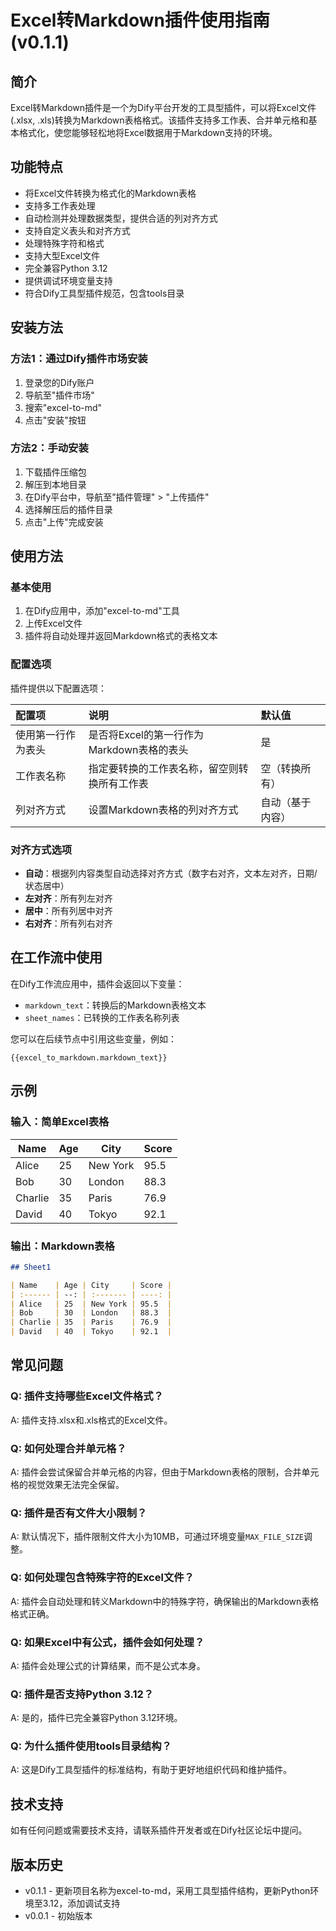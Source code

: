 # Excel转Markdown插件使用指南 (v0.1.1)

## 简介

Excel转Markdown插件是一个为Dify平台开发的工具型插件，可以将Excel文件(.xlsx, .xls)转换为Markdown表格格式。该插件支持多工作表、合并单元格和基本格式化，使您能够轻松地将Excel数据用于Markdown支持的环境。

## 功能特点

- 将Excel文件转换为格式化的Markdown表格
- 支持多工作表处理
- 自动检测并处理数据类型，提供合适的列对齐方式
- 支持自定义表头和对齐方式
- 处理特殊字符和格式
- 支持大型Excel文件
- 完全兼容Python 3.12
- 提供调试环境变量支持
- 符合Dify工具型插件规范，包含tools目录

## 安装方法

### 方法1：通过Dify插件市场安装

1. 登录您的Dify账户
2. 导航至"插件市场"
3. 搜索"excel-to-md"
4. 点击"安装"按钮

### 方法2：手动安装

1. 下载插件压缩包
2. 解压到本地目录
3. 在Dify平台中，导航至"插件管理" > "上传插件"
4. 选择解压后的插件目录
5. 点击"上传"完成安装

## 使用方法

### 基本使用

1. 在Dify应用中，添加"excel-to-md"工具
2. 上传Excel文件
3. 插件将自动处理并返回Markdown格式的表格文本

### 配置选项

插件提供以下配置选项：

| 配置项 | 说明 | 默认值 |
| :------ | :------ | :------ |
| 使用第一行作为表头 | 是否将Excel的第一行作为Markdown表格的表头 | 是 |
| 工作表名称 | 指定要转换的工作表名称，留空则转换所有工作表 | 空（转换所有） |
| 列对齐方式 | 设置Markdown表格的列对齐方式 | 自动（基于内容） |

### 对齐方式选项

- **自动**：根据列内容类型自动选择对齐方式（数字右对齐，文本左对齐，日期/状态居中）
- **左对齐**：所有列左对齐
- **居中**：所有列居中对齐
- **右对齐**：所有列右对齐

## 在工作流中使用

在Dify工作流应用中，插件会返回以下变量：

- `markdown_text`：转换后的Markdown表格文本
- `sheet_names`：已转换的工作表名称列表

您可以在后续节点中引用这些变量，例如：

```
{{excel_to_markdown.markdown_text}}
```

## 示例

### 输入：简单Excel表格

| Name | Age | City | Score |
| ---- | --- | ---- | ----- |
| Alice | 25 | New York | 95.5 |
| Bob | 30 | London | 88.3 |
| Charlie | 35 | Paris | 76.9 |
| David | 40 | Tokyo | 92.1 |

### 输出：Markdown表格

```markdown
## Sheet1

| Name    | Age | City     | Score |
| :------ | --: | :------- | ----: |
| Alice   | 25  | New York | 95.5  |
| Bob     | 30  | London   | 88.3  |
| Charlie | 35  | Paris    | 76.9  |
| David   | 40  | Tokyo    | 92.1  |
```

## 常见问题

### Q: 插件支持哪些Excel文件格式？
A: 插件支持.xlsx和.xls格式的Excel文件。

### Q: 如何处理合并单元格？
A: 插件会尝试保留合并单元格的内容，但由于Markdown表格的限制，合并单元格的视觉效果无法完全保留。

### Q: 插件是否有文件大小限制？
A: 默认情况下，插件限制文件大小为10MB，可通过环境变量`MAX_FILE_SIZE`调整。

### Q: 如何处理包含特殊字符的Excel文件？
A: 插件会自动处理和转义Markdown中的特殊字符，确保输出的Markdown表格格式正确。

### Q: 如果Excel中有公式，插件会如何处理？
A: 插件会处理公式的计算结果，而不是公式本身。

### Q: 插件是否支持Python 3.12？
A: 是的，插件已完全兼容Python 3.12环境。

### Q: 为什么插件使用tools目录结构？
A: 这是Dify工具型插件的标准结构，有助于更好地组织代码和维护插件。

## 技术支持

如有任何问题或需要技术支持，请联系插件开发者或在Dify社区论坛中提问。

## 版本历史

- v0.1.1 - 更新项目名称为excel-to-md，采用工具型插件结构，更新Python环境至3.12，添加调试支持
- v0.0.1 - 初始版本
